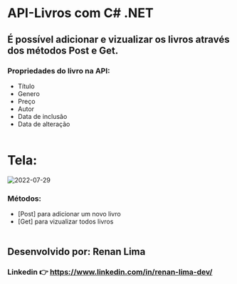 # API-Livros com C# .NET
## É possível adicionar e vizualizar os livros através dos métodos Post e Get.
### Propriedades do livro na API:
* Título
* Genero
* Preço
* Autor
* Data de inclusão
* Data de alteração
<br></br>
# Tela:
![2022-07-29](https://user-images.githubusercontent.com/77756047/181827561-822c3142-7e3c-4bc2-92d2-efffa4e90d0b.png)
### Métodos:
* [Post] para adicionar um novo livro
* [Get] para vizualizar todos livros
<br></br>

## Desenvolvido por: Renan Lima

 ### Linkedin 👉 https://www.linkedin.com/in/renan-lima-dev/
